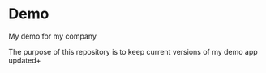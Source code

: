 # Demo
My demo for my company

The purpose of this repository is to keep current versions of my demo app updated+

